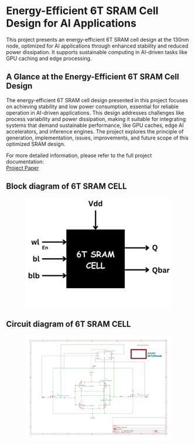# Energy-Efficient 6T SRAM Cell Design for AI Applications

This project presents an energy-efficient 6T SRAM cell design at the 130nm node, optimized for AI applications through enhanced stability and reduced power dissipation. It supports sustainable computing in AI-driven tasks like GPU caching and edge processing.

## A Glance at the Energy-Efficient 6T SRAM Cell Design

The energy-efficient 6T SRAM cell design presented in this project focuses on achieving stability and low power consumption, essential for reliable operation in AI-driven applications. This design addresses challenges like process variability and power dissipation, making it suitable for integrating systems that demand sustainable performance, like GPU caches, edge AI accelerators, and inference engines. The project explores the principle of generation, implementation, issues, improvements, and future scope of this optimized SRAM design.

For more detailed information, please refer to the full project documentation:  
[Project Paper](./Documentation/VSDHACKATHON_Preethigrace.pdf)

## Block diagram of 6T SRAM CELL

<div align="center">
  <img src="https://github.com/Preethigrace-7/6TSRAM/blob/main/Images/BLOCK%20DIAGRAM.png" alt="Project Screenshot" width="400">
</div>

## Circuit diagram of 6T SRAM CELL

<div align="center">
  <img src="https://github.com/Preethigrace-7/6TSRAM/blob/main/Images/Schematic_page-0001.jpg" alt="Circuit Diagram" width="400">
</div>





